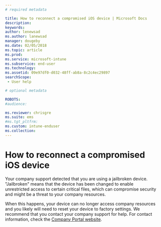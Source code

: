 ```yaml
---
# required metadata

title: How to reconnect a compromised iOS device | Microsoft Docs
description:
keywords:
author: lenewsad
ms.author: lanewsad
manager: dougeby
ms.date: 02/05/2018
ms.topic: article
ms.prod:
ms.service: microsoft-intune
ms.subservice: end-user
ms.technology:
ms.assetid: 09e97df0-d032-48ff-ab8a-8c2c4ec29897
searchScope:
 - User help

# optional metadata

ROBOTS:  
#audience:

ms.reviewer: chrisgre
ms.suite: ems
#ms.tgt_pltfrm:
ms.custom: intune-enduser
ms.collection: 
---
```


# How to reconnect a compromised iOS device

Your company support detected that you are using a jailbroken device. "Jailbroken" means that the device has been changed to enable unrestricted access to certain critical files, which can compromise security and might be a threat to your company resources. 

When this happens, your device can no longer access company resources and you likely will need to reset your device to factory settings. We recommend that you contact your company support for help. For contact information, check the [Company Portal website](https://go.microsoft.com/fwlink/?linkid=2010980).
